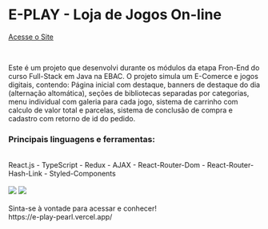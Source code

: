 <h1>E-PLAY - Loja de Jogos On-line</h1>

[Acesse o Site](https://e-play-pearl.vercel.app/)

<br/>

Este é um projeto que desenvolvi durante os módulos da etapa Fron-End do curso Full-Stack em Java na EBAC.
O projeto simula um E-Comerce e jogos digitais, contendo: Página inicial com destaque, banners de destaque do dia (alternação altomática),
seções de bibliotecas separadas por categorias, menu individual com galeria para cada jogo, sistema de carrinho com calculo de valor total
e parcelas, sistema de conclusão de compra e cadastro com retorno de id do pedido.

<h3>Principais linguagens e ferramentas:</h3> <br/>
React.js - TypeScript - Redux - AJAX - React-Router-Dom - React-Router-Hash-Link - Styled-Components

<br/>
<br/>

<img src="https://servidor-estatico-tawny.vercel.app/home_eplay.png" />
<img src="https://servidor-estatico-tawny.vercel.app/products_eplay.png" />

<br/>
<br/>
Sinta-se à vontade para acessar e conhecer! <br/>
https://e-play-pearl.vercel.app/
